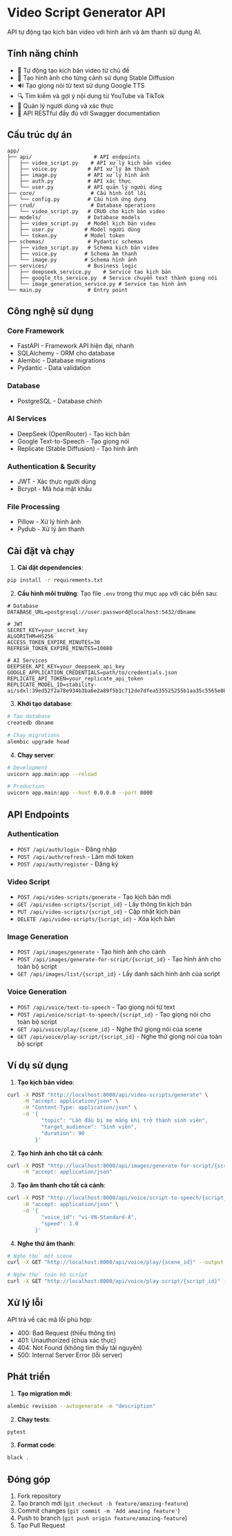 # Video Script Generator API

API tự động tạo kịch bản video với hình ảnh và âm thanh sử dụng AI.

## Tính năng chính

- 🤖 Tự động tạo kịch bản video từ chủ đề
- 🎨 Tạo hình ảnh cho từng cảnh sử dụng Stable Diffusion
- 🔊 Tạo giọng nói từ text sử dụng Google TTS
- 🔍 Tìm kiếm và gợi ý nội dung từ YouTube và TikTok
- 👥 Quản lý người dùng và xác thực
- 📱 API RESTful đầy đủ với Swagger documentation

## Cấu trúc dự án

```
app/
├── api/                    # API endpoints
│   ├── video_script.py    # API xử lý kịch bản video
│   ├── voice.py          # API xử lý âm thanh
│   ├── image.py          # API xử lý hình ảnh
│   ├── auth.py           # API xác thực
│   └── user.py           # API quản lý người dùng
├── core/                  # Cấu hình cốt lõi
│   └── config.py         # Cấu hình ứng dụng
├── crud/                  # Database operations
│   └── video_script.py   # CRUD cho kịch bản video
├── models/               # Database models
│   ├── video_script.py   # Model kịch bản video
│   ├── user.py          # Model người dùng
│   └── token.py         # Model token
├── schemas/              # Pydantic schemas
│   ├── video_script.py   # Schema kịch bản video
│   ├── voice.py         # Schema âm thanh
│   └── image.py         # Schema hình ảnh
├── services/             # Business logic
│   ├── deepseek_service.py    # Service tạo kịch bản
│   ├── google_tts_service.py  # Service chuyển text thành giọng nói
│   └── image_generation_service.py # Service tạo hình ảnh
└── main.py               # Entry point
```

## Công nghệ sử dụng

### Core Framework
- FastAPI - Framework API hiện đại, nhanh
- SQLAlchemy - ORM cho database
- Alembic - Database migrations
- Pydantic - Data validation

### Database
- PostgreSQL - Database chính

### AI Services
- DeepSeek (OpenRouter) - Tạo kịch bản
- Google Text-to-Speech - Tạo giọng nói
- Replicate (Stable Diffusion) - Tạo hình ảnh

### Authentication & Security
- JWT - Xác thực người dùng
- Bcrypt - Mã hóa mật khẩu

### File Processing
- Pillow - Xử lý hình ảnh
- Pydub - Xử lý âm thanh

## Cài đặt và chạy

1. **Cài đặt dependencies**:
```bash
pip install -r requirements.txt
```

2. **Cấu hình môi trường**:
Tạo file `.env` trong thư mục `app` với các biến sau:
```env
# Database
DATABASE_URL=postgresql://user:password@localhost:5432/dbname

# JWT
SECRET_KEY=your_secret_key
ALGORITHM=HS256
ACCESS_TOKEN_EXPIRE_MINUTES=30
REFRESH_TOKEN_EXPIRE_MINUTES=10080

# AI Services
DEEPSEEK_API_KEY=your_deepseek_api_key
GOOGLE_APPLICATION_CREDENTIALS=path/to/credentials.json
REPLICATE_API_TOKEN=your_replicate_api_token
REPLICATE_MODEL_ID=stability-ai/sdxl:39ed52f2a78e934b3ba6e2a89f5b1c712de7dfea535525255b1aa35c5565e08b
```

3. **Khởi tạo database**:
```bash
# Tạo database
createdb dbname

# Chạy migrations
alembic upgrade head
```

4. **Chạy server**:
```bash
# Development
uvicorn app.main:app --reload

# Production
uvicorn app.main:app --host 0.0.0.0 --port 8000
```

## API Endpoints

### Authentication
- `POST /api/auth/login` - Đăng nhập
- `POST /api/auth/refresh` - Làm mới token
- `POST /api/auth/register` - Đăng ký

### Video Script
- `POST /api/video-scripts/generate` - Tạo kịch bản mới
- `GET /api/video-scripts/{script_id}` - Lấy thông tin kịch bản
- `PUT /api/video-scripts/{script_id}` - Cập nhật kịch bản
- `DELETE /api/video-scripts/{script_id}` - Xóa kịch bản

### Image Generation
- `POST /api/images/generate` - Tạo hình ảnh cho cảnh
- `POST /api/images/generate-for-script/{script_id}` - Tạo hình ảnh cho toàn bộ script
- `GET /api/images/list/{script_id}` - Lấy danh sách hình ảnh của script

### Voice Generation
- `POST /api/voice/text-to-speech` - Tạo giọng nói từ text
- `POST /api/voice/script-to-speech/{script_id}` - Tạo giọng nói cho toàn bộ script
- `GET /api/voice/play/{scene_id}` - Nghe thử giọng nói của scene
- `GET /api/voice/play-script/{script_id}` - Nghe thử giọng nói của toàn bộ script

## Ví dụ sử dụng

1. **Tạo kịch bản video**:
```bash
curl -X POST "http://localhost:8000/api/video-scripts/generate" \
     -H "accept: application/json" \
     -H "Content-Type: application/json" \
     -d '{
           "topic": "Lần đầu bị mẹ mắng khi trở thành sinh viên",
           "target_audience": "Sinh viên",
           "duration": 90
         }'
```

2. **Tạo hình ảnh cho tất cả cảnh**:
```bash
curl -X POST "http://localhost:8000/api/images/generate-for-script/{script_id}" \
     -H "accept: application/json"
```

3. **Tạo âm thanh cho tất cả cảnh**:
```bash
curl -X POST "http://localhost:8000/api/voice/script-to-speech/{script_id}" \
     -H "accept: application/json" \
     -d '{
           "voice_id": "vi-VN-Standard-A",
           "speed": 1.0
         }'
```

4. **Nghe thử âm thanh**:
```bash
# Nghe thử một scene
curl -X GET "http://localhost:8000/api/voice/play/{scene_id}" --output voice.mp3

# Nghe thử toàn bộ script
curl -X GET "http://localhost:8000/api/voice/play-script/{script_id}" --output script.mp3
```

## Xử lý lỗi

API trả về các mã lỗi phù hợp:
- 400: Bad Request (thiếu thông tin)
- 401: Unauthorized (chưa xác thực)
- 404: Not Found (không tìm thấy tài nguyên)
- 500: Internal Server Error (lỗi server)

## Phát triển

1. **Tạo migration mới**:
```bash
alembic revision --autogenerate -m "description"
```

2. **Chạy tests**:
```bash
pytest
```

3. **Format code**:
```bash
black .
```

## Đóng góp

1. Fork repository
2. Tạo branch mới (`git checkout -b feature/amazing-feature`)
3. Commit changes (`git commit -m 'Add amazing feature'`)
4. Push to branch (`git push origin feature/amazing-feature`)
5. Tạo Pull Request



